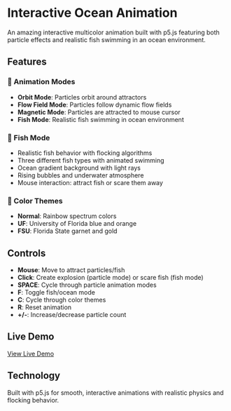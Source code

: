 # Interactive Ocean Animation

An amazing interactive multicolor animation built with p5.js featuring both particle effects and realistic fish swimming in an ocean environment.

## Features

### 🎨 Animation Modes
- **Orbit Mode**: Particles orbit around attractors
- **Flow Field Mode**: Particles follow dynamic flow fields
- **Magnetic Mode**: Particles are attracted to mouse cursor
- **Fish Mode**: Realistic fish swimming in ocean environment

### 🐠 Fish Mode
- Realistic fish behavior with flocking algorithms
- Three different fish types with animated swimming
- Ocean gradient background with light rays
- Rising bubbles and underwater atmosphere
- Mouse interaction: attract fish or scare them away

### 🎯 Color Themes
- **Normal**: Rainbow spectrum colors
- **UF**: University of Florida blue and orange
- **FSU**: Florida State garnet and gold

## Controls

- **Mouse**: Move to attract particles/fish
- **Click**: Create explosion (particle mode) or scare fish (fish mode)
- **SPACE**: Cycle through particle animation modes
- **F**: Toggle fish/ocean mode
- **C**: Cycle through color themes
- **R**: Reset animation
- **+/-**: Increase/decrease particle count

## Live Demo

[View Live Demo](https://your-demo-url-here)

## Technology

Built with p5.js for smooth, interactive animations with realistic physics and flocking behavior.